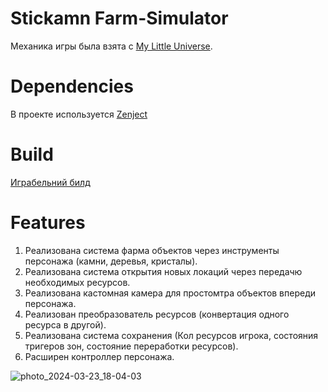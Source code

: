 # Stickamn Farm-Simulator
Механика игры была взята с [My Little Universe](https://play.google.com/store/apps/details?id=com.savetheworld.game).

# Dependencies
В проекте используется [Zenject](https://github.com/Mathijs-Bakker/Extenject)

# Build
[Играбельний билд](https://drive.google.com/file/d/1wJIayoOnliTvuIlsLqhvnceSA0YEoTVu/view?usp=sharing)

# Features
1. Реализована система фарма объектов через инструменты персонажа (камни, деревья, кристалы).
2. Реализована система открытия новых локаций через передачю необходимых ресурсов.
3. Реализована кастомная камера для простомтра объектов впереди персонажа.
4. Реализован преобразователь ресурсов (конвертация одного ресурса в другой).
5. Реализована система сохранения (Кол ресурсов игрока, состояния тригеров зон, состояние переработки ресурсов).
6. Расширен контроллер персонажа.
   
![photo_2024-03-23_18-04-03](https://github.com/SergeyVolik/Volik_Sergey_21_03_2024/assets/29128689/7bcd75d0-e107-41d7-84d1-4a2269c0e00e)




